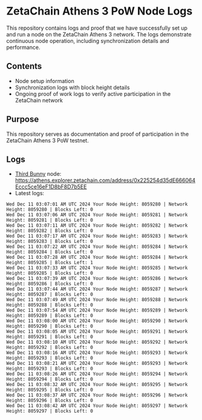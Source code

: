 # ZetaChain Athens 3 PoW Node Logs
This repository contains logs and proof that we have successfully set up and run a node on the ZetaChain Athens 3 network. The logs demonstrate continuous node operation, including synchronization details and performance.

## Contents
- Node setup information
- Synchronization logs with block height details
- Ongoing proof of work logs to verify active participation in the ZetaChain network

## Purpose
This repository serves as documentation and proof of participation in the ZetaChain Athens 3 PoW testnet.

## Logs

- [Third Bunny](https://thirdbunny.xyz/) node: https://athens.explorer.zetachain.com/address/0x225254d35dE666064Eccc5ce16eF1D8bF8D7b5EE
- Latest logs:
```
Wed Dec 11 03:07:01 AM UTC 2024 Your Node Height: 8059280 | Network Height: 8059280 | Blocks Left: 0
Wed Dec 11 03:07:06 AM UTC 2024 Your Node Height: 8059281 | Network Height: 8059281 | Blocks Left: 0
Wed Dec 11 03:07:11 AM UTC 2024 Your Node Height: 8059282 | Network Height: 8059282 | Blocks Left: 0
Wed Dec 11 03:07:17 AM UTC 2024 Your Node Height: 8059283 | Network Height: 8059283 | Blocks Left: 0
Wed Dec 11 03:07:22 AM UTC 2024 Your Node Height: 8059284 | Network Height: 8059284 | Blocks Left: 0
Wed Dec 11 03:07:28 AM UTC 2024 Your Node Height: 8059284 | Network Height: 8059285 | Blocks Left: 1
Wed Dec 11 03:07:33 AM UTC 2024 Your Node Height: 8059285 | Network Height: 8059285 | Blocks Left: 0
Wed Dec 11 03:07:39 AM UTC 2024 Your Node Height: 8059286 | Network Height: 8059286 | Blocks Left: 0
Wed Dec 11 03:07:44 AM UTC 2024 Your Node Height: 8059287 | Network Height: 8059287 | Blocks Left: 0
Wed Dec 11 03:07:49 AM UTC 2024 Your Node Height: 8059288 | Network Height: 8059288 | Blocks Left: 0
Wed Dec 11 03:07:54 AM UTC 2024 Your Node Height: 8059289 | Network Height: 8059289 | Blocks Left: 0
Wed Dec 11 03:08:00 AM UTC 2024 Your Node Height: 8059290 | Network Height: 8059290 | Blocks Left: 0
Wed Dec 11 03:08:05 AM UTC 2024 Your Node Height: 8059291 | Network Height: 8059291 | Blocks Left: 0
Wed Dec 11 03:08:10 AM UTC 2024 Your Node Height: 8059292 | Network Height: 8059292 | Blocks Left: 0
Wed Dec 11 03:08:16 AM UTC 2024 Your Node Height: 8059293 | Network Height: 8059293 | Blocks Left: 0
Wed Dec 11 03:08:21 AM UTC 2024 Your Node Height: 8059293 | Network Height: 8059293 | Blocks Left: 0
Wed Dec 11 03:08:26 AM UTC 2024 Your Node Height: 8059294 | Network Height: 8059294 | Blocks Left: 0
Wed Dec 11 03:08:32 AM UTC 2024 Your Node Height: 8059295 | Network Height: 8059295 | Blocks Left: 0
Wed Dec 11 03:08:37 AM UTC 2024 Your Node Height: 8059296 | Network Height: 8059296 | Blocks Left: 0
Wed Dec 11 03:08:42 AM UTC 2024 Your Node Height: 8059297 | Network Height: 8059297 | Blocks Left: 0
```

